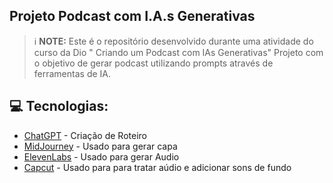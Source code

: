 ## Projeto Podcast com I.A.s Generativas

 > ℹ️ **NOTE:** Este é o repositório desenvolvido durante uma atividade do curso da Dio "
Criando um Podcast com IAs Generativas"
Projeto com o objetivo de gerar podcast utilizando prompts através de ferramentas de IA.

## 💻 Tecnologias:

- [ChatGPT](https://chat.openai.com/) - Criação de Roteiro
- [MidJourney](https://www.midjourney.com/app/) - Usado para gerar capa
- [ElevenLabs](https://beta.elevenlabs.io/) - Usado para gerar Audio
- [Capcut](https://www.capcut.com/pt-br/) - Usado para para tratar aúdio e adicionar sons de fundo
